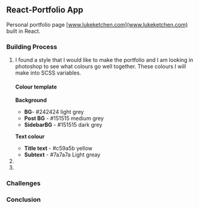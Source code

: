 ## React-Portfolio App

Personal portfolio page [www.lukeketchen.com](www.lukeketchen.com) built in React.

### Building Process

1. I found a style that I would like to make the portfolio and I am looking in photoshop to see what colours go well together. These colours I will make into SCSS variables.

   #### Colour template

   **Background**

   - **BG**- #242424 light grey
   - **Post BG** - #151515 medium grey
   - **SidebarBG** - #151515 dark grey

   **Text colour**

   - **Title text** - #c59a5b yellow
   - **Subtext** - #7a7a7a Light greay

2.

3.

### Challenges

### Conclusion
